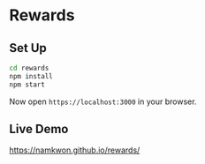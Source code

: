 # Rewards

## Set Up
```sh
cd rewards
npm install
npm start
```

Now open `https://localhost:3000` in your browser.

## Live Demo
https://namkwon.github.io/rewards/
